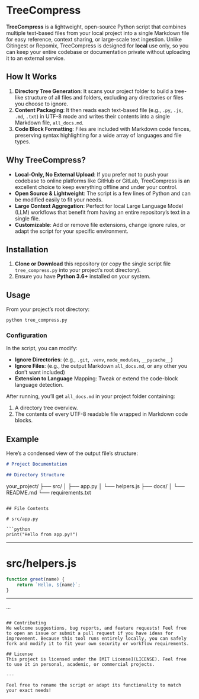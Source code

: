# TreeCompress

**TreeCompress** is a lightweight, open-source Python script that combines multiple text-based files from your local project into a single Markdown file for easy reference, context sharing, or large-scale text ingestion. Unlike Gitingest or Repomix, TreeCompress is designed for **local** use only, so you can keep your entire codebase or documentation private without uploading it to an external service.

## How It Works
1. **Directory Tree Generation**: It scans your project folder to build a tree-like structure of all files and folders, excluding any directories or files you choose to ignore.
2. **Content Packaging**: It then reads each text-based file (e.g., `.py`, `.js`, `.md`, `.txt`) in UTF-8 mode and writes their contents into a single Markdown file, `all_docs.md`.
3. **Code Block Formatting**: Files are included with Markdown code fences, preserving syntax highlighting for a wide array of languages and file types.

## Why TreeCompress?
- **Local-Only, No External Upload**: If you prefer not to push your codebase to online platforms like GitHub or GitLab, TreeCompress is an excellent choice to keep everything offline and under your control.
- **Open Source & Lightweight**: The script is a few lines of Python and can be modified easily to fit your needs.
- **Large Context Aggregation**: Perfect for local Large Language Model (LLM) workflows that benefit from having an entire repository’s text in a single file.
- **Customizable**: Add or remove file extensions, change ignore rules, or adapt the script for your specific environment.

## Installation
1. **Clone or Download** this repository (or copy the single script file `tree_compress.py` into your project’s root directory).
2. Ensure you have **Python 3.6+** installed on your system.

## Usage
From your project’s root directory:

```bash
python tree_compress.py
```

### Configuration
In the script, you can modify:
- **Ignore Directories**: (e.g., `.git`, `.venv`, `node_modules`, `__pycache__`)  
- **Ignore Files**: (e.g., the output Markdown `all_docs.md`, or any other you don’t want included)  
- **Extension to Language** Mapping: Tweak or extend the code-block language detection.  

After running, you’ll get `all_docs.md` in your project folder containing:
1. A directory tree overview.
2. The contents of every UTF-8 readable file wrapped in Markdown code blocks.

## Example
Here’s a condensed view of the output file’s structure:

```markdown
# Project Documentation

## Directory Structure

```
your_project/
├── src/
│   ├── app.py
│   └── helpers.js
├── docs/
│   └── README.md
└── requirements.txt
```

## File Contents

# src/app.py

```python
print("Hello from app.py!")
```

---

# src/helpers.js

```javascript
function greet(name) {
    return `Hello, ${name}`;
}
```

---

...
```

## Contributing
We welcome suggestions, bug reports, and feature requests! Feel free to open an issue or submit a pull request if you have ideas for improvement. Because this tool runs entirely locally, you can safely fork and modify it to fit your own security or workflow requirements.

## License
This project is licensed under the [MIT License](LICENSE). Feel free to use it in personal, academic, or commercial projects. 

---

Feel free to rename the script or adapt its functionality to match your exact needs!
